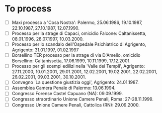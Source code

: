 # To process
- [ ] Maxi processo a 'Cosa Nostra': Palermo, 25.06.1986, 19.10.1987,
22.10.1987, 27.10.1987, 12.07.1990.
- [ ] Processo per la strage di Capaci, omicidio Falcone: Caltanissetta,
08.01.1996, 28.07.1997, 10.03.2000.
- [ ] Processo per lo scandalo dell'Ospedale Psichiatrico di Agrigento,
Agrigento: 31.01.1997, 01.02.1997
- [ ] Borsellino TER processo per la strage di via D'Amelio, omicidio
Borsellino: Caltanissetta, 17.06.1999, 10.11.1999, 17.12.2001.
- [ ] Processo per gli scempi edilizi nella 'Valle dei Templi',
Agrigento: 27.11.2000, 10.01.2001, 29.01.2001, 12.02.2001, 19.02.2001,
22.02.2001, 26.02.2001, 09.03.2001, 30.10.2001.
- [ ] Convegno 'La questione giustizia oggi', Agrigento: 24.01.1987.
- [ ] Assemblea Camera Penale di Palermo: 13.06.1994.
- [ ] Congresso Forense Castel Capuano (NA): 09.09.1999.
- [ ] Congresso straordinario Unione Camere Penali, Roma: 27-28.11.1999.
- [ ] Congresso Unione Camere Penali, Cattolica (RN): 29.09.2000.